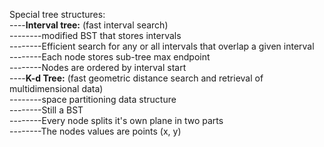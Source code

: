 Special tree structures:<br/>
----<b>Interval tree:</b> (fast interval search)<br/>
--------modified BST that stores intervals<br/>
--------Efficient search for any or all intervals that overlap a given interval<br/>
--------Each node stores sub-tree max endpoint<br/>
--------Nodes are ordered by interval start<br/>
----<b>K-d Tree:</b> (fast geometric distance search and retrieval of multidimensional data)<br/>
--------space partitioning data structure <br/>	
--------Still a BST<br/>
--------Every node splits it's own plane in two parts<br/>
--------The nodes values are points (x, y)<br/>
